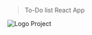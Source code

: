 > To-Do list React App

![Logo Project](https://www.pinclipart.com/picdir/big/109-1098464_to-do-list-comments-list-to-do-icon.png)